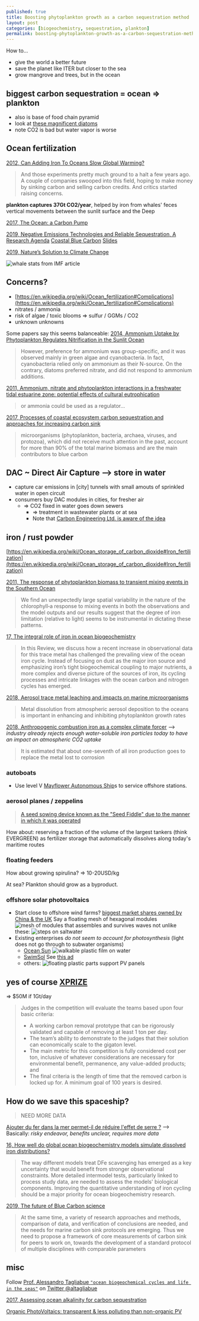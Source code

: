 ```yaml
---
published: true
title: Boosting phytoplankton growth as a carbon sequestration method
layout: post
categories: [biogeochemistry, sequestration, plankton]
permalink: boosting-phytoplankton-growth-as-a-carbon-sequestration-method
---
```


How to...
* give the world a better future
* save the planet like ITER but closer to the sea
* grow mangrove and trees, but in the ocean

## biggest carbon sequestration = ocean => plankton
* also is base of food chain pyramid
* look at [these magnificent diatoms](https://www.gettyimages.fr/photos/diatom?phrase=diatom&sort=mostpopular)
* note CO2 is bad but water vapor is worse


## Ocean fertilization

[2012, Can Adding Iron To Oceans Slow Global Warming?](https://www.npr.org/2012/07/18/156976147/can-adding-iron-to-oceans-slow-global-warming)
> And those experiments pretty much ground to a halt a few years ago. A couple of companies swooped into this field, hoping to make money by sinking carbon and selling carbon credits. And critics started raising concerns.

**plankton captures 37Gt CO2/year**, helped by iron from whales' feces vertical movements between the sunlit surface and the Deep

[2017, The Ocean: a Carbon Pump](https://www.ocean-climate.org/wp-content/uploads/2017/03/ocean-carbon-pump_07-2.pdf)

[2019, Negative Emissions Technologies and Reliable Sequestration, A Research Agenda](https://www.nap.edu/catalog/25259/negative-emissions-technologies-and-reliable-sequestration-a-research-agenda) [Coastal Blue Carbon](https://www.ncbi.nlm.nih.gov/books/NBK541438/) [Slides](https://cmi.princeton.edu/wp-content/uploads/2019/12/Pacala-NAS-study-2019.pdf)

[2019, Nature’s Solution to Climate Change](https://www.imf.org/external/pubs/ft/fandd/2019/12/natures-solution-to-climate-change-chami.htm)

![whale stats from IMF article](./assets/sha256/59d752d41310d5dbc052de468af946668748de175e236debe82b65f4384a96cc.jpg)


## Concerns?
* [https://en.wikipedia.org/wiki/Ocean_fertilization#Complications](https://en.wikipedia.org/wiki/Ocean_fertilization#Complications)
* nitrates / ammonia
* risk of algae / toxic blooms => sulfur / GGMs / CO2
* unknown unknowns

Some papers say this seems balanceable:
[2014, Ammonium Uptake by Phytoplankton Regulates Nitrification in the Sunlit Ocean](https://www.ncbi.nlm.nih.gov/pmc/articles/PMC4177112/)
> However, preference for ammonium was group-specific, and it was observed mainly in green algae and cyanobacteria. In fact, cyanobacteria relied only on ammonium as their N-source. On the contrary, diatoms preferred nitrate, and did not respond to ammonium additions.

[2011, Ammonium, nitrate and phytoplankton interactions in a freshwater tidal estuarine zone: potential effects of cultural eutrophication](https://link.springer.com/article/10.1007/s00027-011-0180-0)
> or ammonia could be used as a regulator...


[2017, Processes of coastal ecosystem carbon sequestration and approaches for increasing carbon sink](https://link.springer.com/article/10.1007/s11430-016-9010-9)
> microorganisms (phytoplankton, bacteria, archaea, viruses, and protozoa), which did not receive much attention in the past, account for more than 90% of the total marine biomass and are the main contributors to blue carbon

## DAC ~ Direct Air Capture --> store in water
* capture car emissions in [city] tunnels with small amouts of sprinkled water in open circuit
* consumers buy DAC modules in cities, for fresher air
    * => CO2 fixed in water goes down sewers
        * => treatment in wastewater plants or at sea
        * Note that [Carbon Engineering Ltd. is aware of the idea](https://twitter.com/radioxid/status/1321423308211060737)

## iron / rust powder

[https://en.wikipedia.org/wiki/Ocean_storage_of_carbon_dioxide#Iron_fertilization](https://en.wikipedia.org/wiki/Ocean_storage_of_carbon_dioxide#Iron_fertilization)

[2011, The response of phytoplankton biomass to transient mixing events in the Southern Ocean](https://agupubs.onlinelibrary.wiley.com/doi/full/10.1029/2011GL048498)
> We find an unexpectedly large spatial variability in the nature of the chlorophyll‐a response to mixing events in both the observations and the model outputs and our results suggest that the degree of iron limitation (relative to light) seems to be instrumental in dictating these patterns.

[17, The integral role of iron in ocean biogeochemistry](https://www.nature.com/articles/nature21058)
> In this Review, we discuss how a recent increase in observational data for this trace metal has challenged the prevailing view of the ocean iron cycle. Instead of focusing on dust as the major iron source and emphasizing iron’s tight biogeochemical coupling to major nutrients, a more complex and diverse picture of the sources of iron, its cycling processes and intricate linkages with the ocean carbon and nitrogen cycles has emerged.

[2018, Aerosol trace metal leaching and impacts on marine microorganisms](https://www.nature.com/articles/s41467-018-04970-7)
> Metal dissolution from atmospheric aerosol deposition to the oceans is important in enhancing and inhibiting phytoplankton growth rates

[2018, Anthropogenic combustion iron as a complex climate forcer](https://www.nature.com/articles/s41467-018-03997-0)
--> *industry already rejects enough water-soluble iron particles today to have an impact on atmospheric CO2 uptake*

> It is estimated that about one-seventh of all iron production goes to replace the metal lost to corrosion

### autoboats
* Use level V [Mayflower Autonomous Ship](https://mas400.com)s to service offshore stations.


### aerosol planes / zeppelins

<blockquote class="imgur-embed-pub" lang="en" data-id="qrjNi0Y"  ><a href="//imgur.com/qrjNi0Y">A seed sowing device known as the &quot;Seed Fiddle&quot; due to the manner in which it was operated</a></blockquote><script async src="//s.imgur.com/min/embed.js" charset="utf-8"></script>

How about: reserving a fraction of the volume of the largest tankers (think EVERGREEN) as fertilizer storage that automatically dissolves along today's maritime routes

### floating feeders
How about growing spirulina? => 10-20USD/kg

At sea? Plankton should grow as a byproduct.


### offshore solar photovoltaics
* Start close to offshore wind farms? [biggest market shares owned by China & the UK](https://www.statista.com/topics/2764/offshore-wind-energy)
Say a floating mesh of hexagonal modules
![mesh of modules](./assets/sha256/060c73e622e57342e83ca50228d98a90fad6565fc19fed483c9f69a49d82bdc7.jpg)
that assembles and survives waves not unlike these:
![steps on saltwater](./assets/sha256/3abbfda2aac97a0ebdf655532fd03ec800dc85bd04b84f6460e01dbc402ce289.jpg)
* Existing enterprises *do not seem to account for photosynthesis* (light does not go through to subwater organisms)
    * [Ocean Sun](https://oceansun.no)
      ![walkable plastic film on water](./assets/sha256/e0b604081a797f7ddf0e35f2f989494a5c8a5dab39b0c522f1435d9f8d4daf53.jpeg)
    * [SwimSol](https://swimsol.com) See [this ad](https://www.youtube.com/watch?v=AASLsROXB4Y)
    * others:
      ![floating plastic parts support PV panels](./assets/sha256/c4d2e3e180a47aa79d7282bf069c102ea286c26617e6953560dff020f743b2ff.jpg)

## yes of course [XPRIZE](https://www.xprize.org/prizes/elonmusk)
=> $50M if 1Gt/day

> Judges in the competition will evaluate the teams based upon four basic criteria:
> * A working carbon removal prototype that can be rigorously validated and capable of removing at least 1 ton per day.
> * The team’s ability to demonstrate to the judges that their solution can economically scale to the gigaton level.
> * The main metric for this competition is fully considered cost per ton, inclusive of whatever considerations are necessary for environmental benefit, permanence, any value-added products; and
> * The final criteria is the length of time that the removed carbon is locked up for. A minimum goal of 100 years is desired.

## How do we save this spaceship?
> NEED MORE DATA

[Ajouter du fer dans la mer permet-il de réduire l'effet de serre ?](https://controversciences.org/timelines/130)
--> Basically: *risky endeavor, benefits unclear, requires more data*

[16, How well do global ocean biogeochemistry models simulate dissolved iron distributions?](https://agupubs.onlinelibrary.wiley.com/doi/full/10.1002/2015GB005289)
> The way different models treat DFe scavenging has emerged as a key uncertainty that would benefit from stronger observational constraints. More detailed intermodel tests, particularly linked to process study data, are needed to assess the models' biological components.
> Improving the quantitative understanding of iron cycling should be a major priority for ocean biogeochemistry research.

[2019, The future of Blue Carbon science](https://www.nature.com/articles/s41467-019-11693-w)
> At the same time, a variety of research approaches and methods, comparison of data, and verification of conclusions are needed, and the needs for marine carbon sink protocols are emerging. Thus we need to propose a framework of core measurements of carbon sink for peers to work on, towards the development of a standard protocol of multiple disciplines with comparable parameters

## misc

Follow [Prof. Alessandro Tagliabue `"ocean biogeochemical cycles and life in the seas"`](https://scholar.google.co.uk/citations?hl=en&user=CqTonRwAAAAJ&view_op=list_works&sortby=pubdate) on [Twitter @altagliabue](https://twitter.com/altagliabue)

[2017, Assessing ocean alkalinity for carbon sequestration](https://agupubs.onlinelibrary.wiley.com/doi/10.1002/2016RG000533)

[Organic PhotoVoltaics: transparent & less polluting than non-organic PV](https://en.asca.com/latest-news/focus-on/focus-on-the-transparency-of-the-asca-film/)
